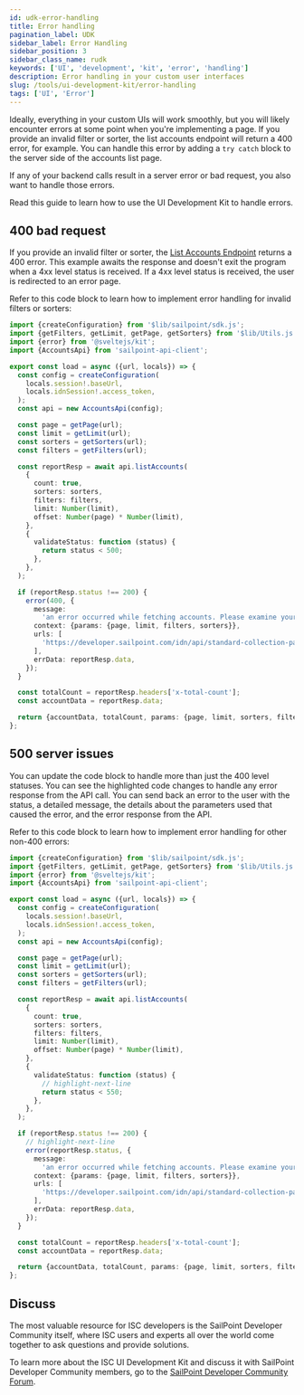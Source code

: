 ```yaml
---
id: udk-error-handling
title: Error handling
pagination_label: UDK
sidebar_label: Error Handling
sidebar_position: 3
sidebar_class_name: rudk
keywords: ['UI', 'development', 'kit', 'error', 'handling']
description: Error handling in your custom user interfaces
slug: /tools/ui-development-kit/error-handling
tags: ['UI', 'Error']
---
```


Ideally, everything in your custom UIs will work smoothly, but you will likely encounter errors at some point when you're implementing a page. If you provide an invalid filter or sorter, the list accounts endpoint will return a 400 error, for example. You can handle this error by adding a `try catch` block to the server side of the accounts list page.

If any of your backend calls result in a server error or bad request, you also want to handle those errors.

Read this guide to learn how to use the UI Development Kit to handle errors.

## 400 bad request

If you provide an invalid filter or sorter, the [List Accounts Endpoint](https://developer.sailpoint.com/docs/api/v3/list-accounts) returns a 400 error. This example awaits the response and doesn't exit the program when a 4xx level status is received. If a 4xx level status is received, the user is redirected to an error page.

Refer to this code block to learn how to implement error handling for invalid filters or sorters:

```typescript
import {createConfiguration} from '$lib/sailpoint/sdk.js';
import {getFilters, getLimit, getPage, getSorters} from '$lib/Utils.js';
import {error} from '@sveltejs/kit';
import {AccountsApi} from 'sailpoint-api-client';

export const load = async ({url, locals}) => {
  const config = createConfiguration(
    locals.session!.baseUrl,
    locals.idnSession!.access_token,
  );
  const api = new AccountsApi(config);

  const page = getPage(url);
  const limit = getLimit(url);
  const sorters = getSorters(url);
  const filters = getFilters(url);

  const reportResp = await api.listAccounts(
    {
      count: true,
      sorters: sorters,
      filters: filters,
      limit: Number(limit),
      offset: Number(page) * Number(limit),
    },
    {
      validateStatus: function (status) {
        return status < 500;
      },
    },
  );

  if (reportResp.status !== 200) {
    error(400, {
      message:
        'an error occurred while fetching accounts. Please examine your filters and and sorters and try again.',
      context: {params: {page, limit, filters, sorters}},
      urls: [
        'https://developer.sailpoint.com/idn/api/standard-collection-parameters#filtering-results',
      ],
      errData: reportResp.data,
    });
  }

  const totalCount = reportResp.headers['x-total-count'];
  const accountData = reportResp.data;

  return {accountData, totalCount, params: {page, limit, sorters, filters}};
};
```

## 500 server issues

You can update the code block to handle more than just the 400 level statuses. You can see the highlighted code changes to handle any error response from the API call. You can send back an error to the user with the status, a detailed message, the details about the parameters used that caused the error, and the error response from the API.

Refer to this code block to learn how to implement error handling for other non-400 errors:

```typescript
import {createConfiguration} from '$lib/sailpoint/sdk.js';
import {getFilters, getLimit, getPage, getSorters} from '$lib/Utils.js';
import {error} from '@sveltejs/kit';
import {AccountsApi} from 'sailpoint-api-client';

export const load = async ({url, locals}) => {
  const config = createConfiguration(
    locals.session!.baseUrl,
    locals.idnSession!.access_token,
  );
  const api = new AccountsApi(config);

  const page = getPage(url);
  const limit = getLimit(url);
  const sorters = getSorters(url);
  const filters = getFilters(url);

  const reportResp = await api.listAccounts(
    {
      count: true,
      sorters: sorters,
      filters: filters,
      limit: Number(limit),
      offset: Number(page) * Number(limit),
    },
    {
      validateStatus: function (status) {
        // highlight-next-line
        return status < 550;
      },
    },
  );

  if (reportResp.status !== 200) {
    // highlight-next-line
    error(reportResp.status, {
      message:
        'an error occurred while fetching accounts. Please examine your filters and and sorters and try again.',
      context: {params: {page, limit, filters, sorters}},
      urls: [
        'https://developer.sailpoint.com/idn/api/standard-collection-parameters#filtering-results',
      ],
      errData: reportResp.data,
    });
  }

  const totalCount = reportResp.headers['x-total-count'];
  const accountData = reportResp.data;

  return {accountData, totalCount, params: {page, limit, sorters, filters}};
};
```

## Discuss

The most valuable resource for ISC developers is the SailPoint Developer Community itself, where ISC users and experts all over the world come together to ask questions and provide solutions.

To learn more about the ISC UI Development Kit and discuss it with SailPoint Developer Community members, go to the [SailPoint Developer Community Forum](https://developer.sailpoint.com/discuss/c/identity-security-cloud/6).
